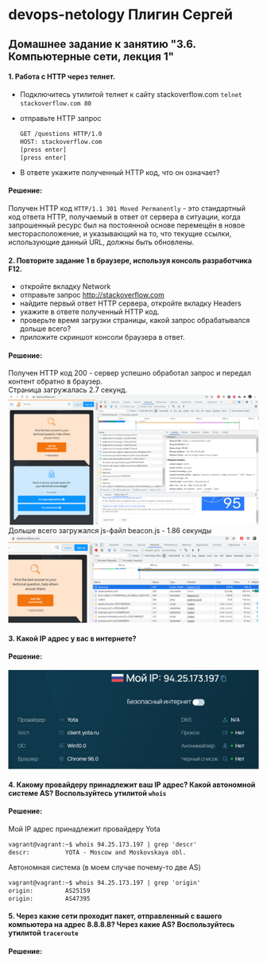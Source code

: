 # devops-netology Плигин Сергей
## Домашнее задание к занятию "3.6. Компьютерные сети, лекция 1"

#### 1. Работа c HTTP через телнет.
- Подключитесь утилитой телнет к сайту stackoverflow.com `telnet stackoverflow.com 80`
- отправьте HTTP запрос

      GET /questions HTTP/1.0  
      HOST: stackoverflow.com  
      [press enter]  
      [press enter]  
- В ответе укажите полученный HTTP код, что он означает?
#### Решение:
Получен HTTP код `HTTP/1.1 301 Moved Permanently` - это стандартный код ответа HTTP, получаемый в ответ от сервера в ситуации, когда запрошенный ресурс был на постоянной основе перемещён в новое месторасположение, и указывающий на то, что текущие ссылки, использующие данный URL, должны быть обновлены.
#### 2. Повторите задание 1 в браузере, используя консоль разработчика F12.
- откройте вкладку Network
- отправьте запрос http://stackoverflow.com
- найдите первый ответ HTTP сервера, откройте вкладку Headers
- укажите в ответе полученный HTTP код.
- проверьте время загрузки страницы, какой запрос обрабатывался дольше всего?
- приложите скриншот консоли браузера в ответ.
#### Решение:
Получен HTTP код 200 - сервер успешно обработал запрос и передал контент обратно в браузер.  
Страница загружалась 2.7 секунд.  
![](IMG/1.PNG)  
Дольше всего загружался js-файл beacon.js - 1.86 секунды  
![](IMG/2.PNG) 
#### 3. Какой IP адрес у вас в интернете?
#### Решение:
![](IMG/3.PNG) 
#### 4. Какому провайдеру принадлежит ваш IP адрес? Какой автономной системе AS? Воспользуйтесь утилитой `whois`
#### Решение:
Мой IP адрес принадлежит провайдеру Yota  

    vagrant@vagrant:~$ whois 94.25.173.197 | grep 'descr'  
    descr:          YOTA - Moscow and Moskovskaya obl.  
Автономная система (в моем случае почему-то две AS)

    vagrant@vagrant:~$ whois 94.25.173.197 | grep 'origin'  
    origin:         AS25159  
    origin:         AS47395
#### 5. Через какие сети проходит пакет, отправленный с вашего компьютера на адрес 8.8.8.8? Через какие AS? Воспользуйтесь утилитой `traceroute`
#### Решение: